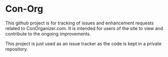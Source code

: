 # Con-Org

This github project is for tracking of issues and enhancement requests related to ConOrganizer.com.  It is intended for users of the site to view and contribute to the ongoing improvements.

This project is just used as an issue tracker as the code is kept in a private repository.

